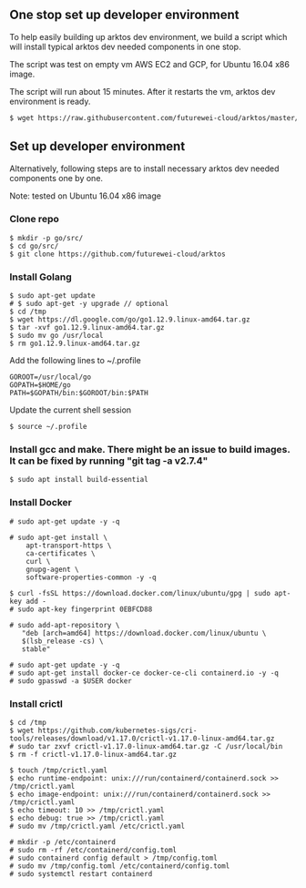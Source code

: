 ## One stop set up developer environment

To help easily building up arktos dev environment, we build a script which will install typical arktos dev needed components in one stop.

The script was test on empty vm AWS EC2 and GCP, for Ubuntu 16.04 x86 image.

The script will run about 15 minutes. After it restarts the vm, arktos dev environment is ready.  

```bash
$ wget https://raw.githubusercontent.com/futurewei-cloud/arktos/master/hack/arktos-dev-env-setup.sh && chmod 755 arktos-dev-env-setup.sh && ./arktos-dev-env-setup.sh
```

## Set up developer environment

Alternatively, following steps are to install necessary arktos dev needed components one by one. 

Note: tested on Ubuntu 16.04 x86 image 

### Clone repo
```
$ mkdir -p go/src/
$ cd go/src/
$ git clone https://github.com/futurewei-cloud/arktos
```

### Install Golang
```
$ sudo apt-get update
# $ sudo apt-get -y upgrade // optional
$ cd /tmp
$ wget https://dl.google.com/go/go1.12.9.linux-amd64.tar.gz
$ tar -xvf go1.12.9.linux-amd64.tar.gz
$ sudo mv go /usr/local
$ rm go1.12.9.linux-amd64.tar.gz
```
Add the following lines to ~/.profile
```
GOROOT=/usr/local/go
GOPATH=$HOME/go
PATH=$GOPATH/bin:$GOROOT/bin:$PATH
```
Update the current shell session
```
$ source ~/.profile
```

### Install gcc and make. There might be an issue to build images. It can be fixed by running "git tag -a v2.7.4"
```
$ sudo apt install build-essential
```

### Install Docker 
```
# sudo apt-get update -y -q

# sudo apt-get install \
    apt-transport-https \
    ca-certificates \
    curl \
    gnupg-agent \
    software-properties-common -y -q

$ curl -fsSL https://download.docker.com/linux/ubuntu/gpg | sudo apt-key add -
# sudo apt-key fingerprint 0EBFCD88

# sudo add-apt-repository \
   "deb [arch=amd64] https://download.docker.com/linux/ubuntu \
   $(lsb_release -cs) \
   stable"

# sudo apt-get update -y -q
# sudo apt-get install docker-ce docker-ce-cli containerd.io -y -q
# sudo gpasswd -a $USER docker
```

### Install crictl 
```
$ cd /tmp
$ wget https://github.com/kubernetes-sigs/cri-tools/releases/download/v1.17.0/crictl-v1.17.0-linux-amd64.tar.gz
# sudo tar zxvf crictl-v1.17.0-linux-amd64.tar.gz -C /usr/local/bin 
$ rm -f crictl-v1.17.0-linux-amd64.tar.gz 

$ touch /tmp/crictl.yaml
$ echo runtime-endpoint: unix:///run/containerd/containerd.sock >> /tmp/crictl.yaml
$ echo image-endpoint: unix:///run/containerd/containerd.sock >> /tmp/crictl.yaml
$ echo timeout: 10 >> /tmp/crictl.yaml
$ echo debug: true >> /tmp/crictl.yaml
# sudo mv /tmp/crictl.yaml /etc/crictl.yaml

# mkdir -p /etc/containerd
# sudo rm -rf /etc/containerd/config.toml
# sudo containerd config default > /tmp/config.toml
# sudo mv /tmp/config.toml /etc/containerd/config.toml
# sudo systemctl restart containerd
```

